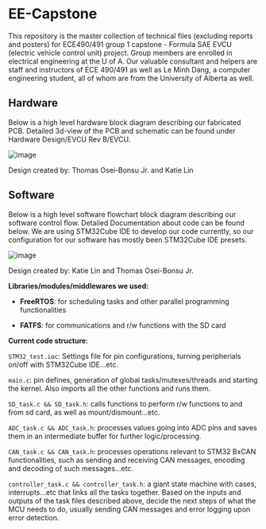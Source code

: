 # EE-Capstone
This repository is the master collection of technical files (excluding reports and posters) for ECE490/491 group 1 capstone - Formula SAE EVCU (electric vehicle control unit) project. Group members are enrolled in electrical engineering at the U of A. Our valuable consultant and helpers are staff and instructors of ECE 490/491 as well as Le Minh Dang, a computer engineering student, all of whom are from the University of Alberta as well. 


## Hardware
Below is a high level hardware block diagram describing our fabricated PCB. Detailed 3d-view of the PCB and schematic can be found under Hardware Design/EVCU Rev B/EVCU. 

![image](https://user-images.githubusercontent.com/47064869/230803179-39cdc258-3503-49b4-8827-90abdd42a2b8.png)

Design created by: Thomas Osei-Bonsu Jr. and Katie Lin

## Software
Below is a high level software flowchart block diagram describing our software control flow. Detailed Documentation about code can be found below. We are using STM32Cube IDE to develop our code currently, so our configuration for our software has mostly been STM32Cube IDE presets.

![image](https://user-images.githubusercontent.com/47064869/230803031-e13324f6-1f2f-4af6-9df3-3e316a8646e2.png)

Design created by: Katie Lin and Thomas Osei-Bonsu Jr.

**Libraries/modules/middlewares we used:** 

+ **FreeRTOS**: for scheduling tasks and other parallel programming functionalities

+ **FATFS**: for communications and r/w functions with the SD card


**Current code structure**:

```STM32_test.ioc```: Settings file for pin configurations, turning peripherials on/off with STM32Cube IDE...etc.

```main.c```: pin defines, generation of global tasks/mutexes/threads and starting the kernel. Also imports all the other functions and runs them. 

```SD_task.c && SD_task.h```: calls functions to perform r/w functions to and from sd card, as well as mount/dismount...etc. 

```ADC_task.c && ADC_task.h```: processes values going into ADC pins and saves them in an intermediate buffer for further logic/processing. 

```CAN_task.c && CAN_task.h```: processes operations relevant to STM32 BxCAN functionalities, such as sending and receiving CAN messages, encoding and decoding of such messages...etc. 


```controller_task.c && controller_task.h```: a giant state machine with cases, interrupts...etc that links all the tasks together. Based on the inputs and outputs of the task files described above, decide the next steps of what the MCU needs to do, usually sending CAN messages and error logging upon error detection. 
